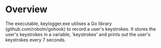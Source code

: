 # Overview
The executable, keylogger.exe utilises a Go library (github.com/robotn/gohook) to record a user's keystrokes. It stores the user's keystrokes in a variable, 'keystrokes' and prints out the user's keystrokes every 7 seconds. 